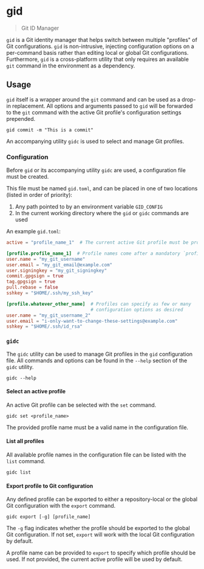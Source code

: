 # gid

> Git ID Manager

`gid` is a Git identity manager that helps switch between multiple "profiles"
of Git configurations. `gid` is non-intrusive, injecting configuration options
on a per-command basis rather than editing local or global Git configurations.
Furthermore, `gid` is a cross-platform utility that only requires an available
`git` command in the environment as a dependency.

## Usage

`gid` itself is a wrapper around the `git` command and can be used as a drop-in
replacement. All options and arguments passed to `gid` will be forwarded to the
`git` command with the active Git profile's configuration settings prepended.

```console
gid commit -m "This is a commit"
```

An accompanying utility `gidc` is used to select and manage Git profiles.

### Configuration

Before `gid` or its accompanying utility `gidc` are used, a configuration file
must be created.

This file must be named `gid.toml`, and can be placed in one of two locations
(listed in order of priority):

1. Any path pointed to by an environment variable `GID_CONFIG`
2. In the current working directory where the `gid` or `gidc` commands are used

An example `gid.toml`:

```toml
active = "profile_name_1"  # The current active Git profile must be provided

[profile.profile_name_1]  # Profile names come after a mandatory `profile.`
user.name = "my_git_username"
user.email = "my_git_email@example.com"
user.signingkey = "my_git_signingkey"
commit.gpgsign = true
tag.gpgsign = true
pull.rebase = false
sshkey = "$HOME/.ssh/my_ssh_key"

[profile.whatever_other_name]  # Profiles can specify as few or many
                               # configuration options as desired
user.name = "my_git_username_2"
user.email = "i-only-want-to-change-these-settings@example.com"
sshkey = "$HOME/.ssh/id_rsa"
```

### `gidc`

The `gidc` utility can be used to manage Git profiles in the `gid`
configuration file. All commands and options can be found in the `--help`
section of the `gidc` utility.

```console
gidc --help
```

#### Select an active profile

An active Git profile can be selected with the `set` command.

```console
gidc set <profile_name>
```

The provided profile name must be a valid name in the configuration file.

#### List all profiles

All available profile names in the configuration file can be listed with the
`list` command.

```console
gidc list
```

#### Export profile to Git configuration

Any defined profile can be exported to either a repository-local or the global
Git configuration with the `export` command.

```console
gidc export [-g] [profile_name]
```

The `-g` flag indicates whether the profile should be exported to the global
Git configuration. If not set, `export` will work with the local Git
configuration by default.

A profile name can be provided to `export` to specify which profile should be
used. If not provided, the current active profile will be used by default.
